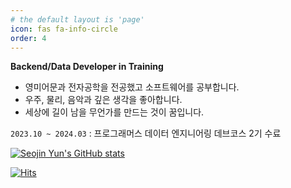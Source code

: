 ```yaml
---
# the default layout is 'page'
icon: fas fa-info-circle
order: 4
---
```


**Backend/Data Developer in Training**

- 영미어문과 전자공학을 전공했고 소프트웨어를 공부합니다.
- 우주, 물리, 음악과 깊은 생각을 좋아합니다.
- 세상에 길이 남을 무언가를 만드는 것이 꿈입니다.

`2023.10 ~ 2024.03` : 프로그래머스 데이터 엔지니어링 데브코스 2기 수료

[![Seojin Yun's GitHub stats](https://github-readme-stats.vercel.app/api?username=eclipse25&theme=merko&show_icons=true)](https://github.com/eclipse25/github-readme-stats&&theme=merko)

[![Hits](https://hits.seeyoufarm.com/api/count/incr/badge.svg?url=https%3A%2F%2Fgithub.com%2Feclipse25%2Fhit-counter&count_bg=%2379C83D&title_bg=%23555555&icon=&icon_color=%23E7E7E7&title=hits&edge_flat=false)](https://hits.seeyoufarm.com)

<!--
[![Solved.ac Profile](http://mazassumnida.wtf/api/v2/generate_badge?boj=eclipse34)](https://solved.ac/eclipse34/)

<a href="https://www.testdome.com/certificates/ff768dd7021b457aa07b43c4b16b9771" class="testdome-certificate-stamp gold">
            <span class="testdome-certificate-name">SEOJIN YUN</span>
            <span class="testdome-certificate-test-name">SQL</span>
            <span class="testdome-certificate-card-logo">TestDome<br>Certificate</span>
        </a>
        <script>
            var stylesheet = "https://www.testdome.com/content/source/stylesheets/embed.css";
            link = document.createElement("link");
            link.href = stylesheet;
            link.type = "text/css";
            link.rel = "stylesheet";
            link.media = "screen,print";
            document.getElementsByTagName("head")[0].appendChild(link);
        </script>
-->
